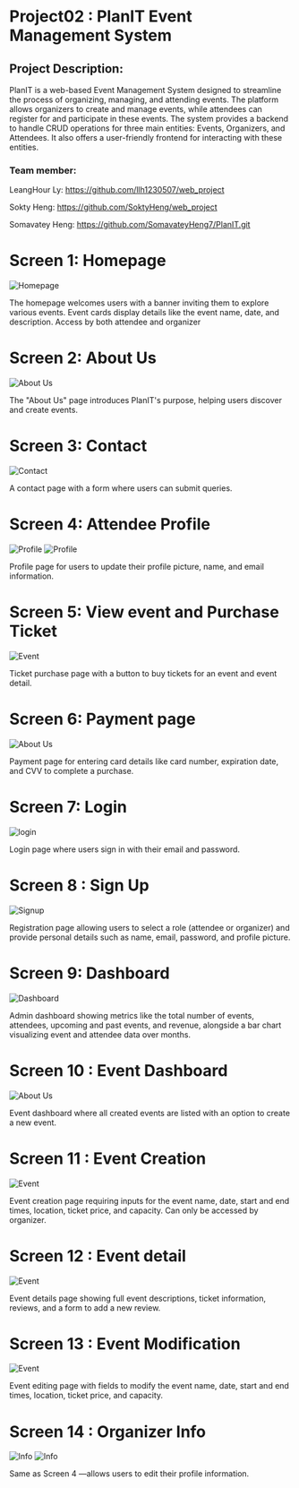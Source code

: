 # Project02 : PlanIT Event Management System

<h2>Project Description:</h2> PlanIT is a web-based Event Management System designed to streamline the process of organizing, managing, and attending events. The platform allows organizers to create and manage events, while attendees can register for and participate in these events. The system provides a backend to handle CRUD operations for three main entities: Events, Organizers, and Attendees. It also offers a user-friendly frontend for interacting with these entities.


<h3>Team member:</h3>

LeangHour Ly: https://github.com/llh1230507/web_project

Sokty Heng: https://github.com/SoktyHeng/web_project

Somavatey Heng: https://github.com/SomavateyHeng7/PlanIT.git


<h1>Screen 1: Homepage </h1> 

![Homepage](./screen1.png)

The homepage welcomes users with a banner inviting them to explore various events. Event cards display details like the event name, date, and description. Access by both attendee and organizer

<h1>Screen 2: About Us </h1>

![About Us](./screen2.png)

The "About Us" page introduces PlanIT's purpose, helping users discover and create events.

<h1>Screen 3: Contact</h1> 

![Contact](./contact.png)

A contact page with a form where users can submit queries.

<h1>Screen 4: Attendee Profile </h1> 

![Profile](./screen4.png)
![Profile](./profile.png)


Profile page for users to update their profile picture, name, and email information.


<h1>Screen 5: View event and Purchase Ticket </h1> 

![Event](./screen15.png)

Ticket purchase page with a button to buy tickets for an event and event detail.

<h1>Screen 6: Payment page </h1> 

![About Us](./screen16.png)

Payment page for entering card details like card number, expiration date, and CVV to complete a purchase.

<h1>Screen 7: Login </h1>

![login](./screen5.png)

Login page where users sign in with their email and password.

<h1>Screen 8 : Sign Up  </h1>

![Signup](./screen6.png)

Registration page allowing users to select a role (attendee or organizer) and provide personal details such as name, email, password, and profile picture.

<h1>Screen 9: Dashboard </h1> 

![Dashboard](./screen7.png)

Admin dashboard showing metrics like the total number of events, attendees, upcoming and past events, and revenue, alongside a bar chart visualizing event and attendee data over months.

<h1>Screen 10 : Event Dashboard </h1> 

![About Us](./screen8.png)

Event dashboard where all created events are listed with an option to create a new event.

<h1>Screen 11 : Event Creation </h1> 

![Event](./screen9.png)

Event creation page requiring inputs for the event name, date, start and end times, location, ticket price, and capacity. Can only be accessed by organizer.

<h1>Screen 12 : Event detail </h1> 

![Event](./screen10.png)

Event details page showing full event descriptions, ticket information, reviews, and a form to add a new review.

<h1>Screen 13 : Event Modification </h1> 

![Event ](./screen11.png)

Event editing page with fields to modify the event name, date, start and end times, location, ticket price, and capacity.

<h1>Screen 14 : Organizer Info </h1> 

![Info](./screen12.png)
![Info](./screen13.png)


Same as Screen 4 —allows users to edit their profile information.


